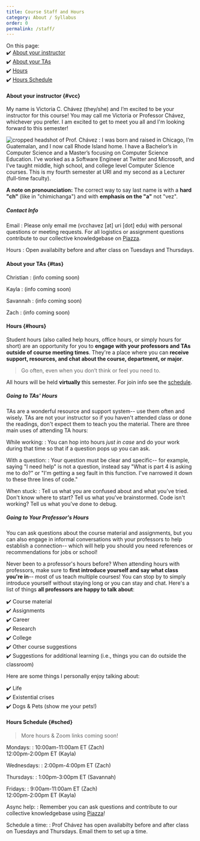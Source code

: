 ```yaml
---
title: Course Staff and Hours
category: About / Syllabus
order: 0
permalink: /staff/
---
```

On this page:  
✔️ [About your instructor](#vcc)  
✔️ [About your TAs](#tas)  
✔️ [Hours](#hours)  
✔️ [Hours Schedule](#sched)

#### About your instructor {#vcc}
My name is Victoria C. Chávez (they/she) and I’m excited to be your instructor for this course! You may call me Victoria or Professor Chávez, whichever you prefer. I am excited to get to meet you all and I'm looking forward to this semester!

![cropped headshot of Prof. Chávez](/2-about/vcc.jpg)
: I was born and raised in Chicago, I’m Guatemalan, and I now call Rhode Island home. I have a Bachelor’s in Computer Science and a Master’s focusing on Computer Science Education. I’ve worked as a Software Engineer at Twitter and Microsoft, and I’ve taught middle, high school, and college level Computer Science courses. This is my fourth semester at URI and my second as a Lecturer (full-time faculty).

**A note on pronounciation:** The correct way to say last name is with a **hard "ch"** (like in "chimichanga") and with **emphasis on the "a"** not "vez".

##### Contact Info

Email
: Please only email me (vcchavez [at] uri [dot] edu) with personal questions or meeting requests. For all logistics or assignment questions contribute to our collective knowledgebase on [Piazza]( https://piazza.com/uri/spring2021/csc212/).

Hours
: Open availabilty before and after class on Tuesdays and Thursdays.

#### About your TAs {#tas}
Christian
: (info coming soon)

Kayla
: (info coming soon)

Savannah
: (info coming soon)

Zach
: (info coming soon)


#### Hours {#hours}
Student hours (also called help hours, office hours, or simply hours for short) are an opportunity for you to **engage with your professors and TAs outside of course meeting times**. They're a place where you can **receive support, resources, and chat about the course, department, or major**. 

> Go often, even when you don’t think or feel you need to.

All hours will be held **virtually** this semester. For join info see the [schedule](#sched).

##### Going to TAs' Hours
TAs are a wonderful resource and support system-- use them often and wisely. TAs are not your instructor so if you haven't attended class or done the readings, don't expect them to teach you the material. There are three main uses of attending TA hours:

While working:
: You can hop into hours *just in case* and do your work during that time so that if a question pops up you can ask.

With a question:
: Your question must be clear and specific-- for example, saying "I need help" is not a question, instead say "What is part 4 is asking me to do?" or "I'm getting a seg fault in this function. I've narrowed it down to these three lines of code."

When stuck:
: Tell us what you are confused about and what you've tried. Don't know where to start? Tell us what you've brainstormed. Code isn't working? Tell us what you've done to debug.

##### Going to Your Professor's Hours
You can ask questions about the course material and assignments, but you can also engage in informal conversations with your professors to help establish a connection-- which will help you should you need references or recommendations for jobs or school! 

Never been to a professor's hours before? When attending hours with professors, make sure to **first introduce yourself and say what class you're in**-- most of us teach multiple courses! You can stop by to simply introduce yourself without staying long or you can stay and chat. Here's a list of things **all professors are happy to talk about**:

✔️ Course material  
✔️ Assignments  
✔️ Career  
✔️ Research  
✔️ College  
✔️ Other course suggestions  
✔️ Suggestions for additional learning (i.e., things you can do outside the classroom)  

Here are some things I personally enjoy talking about:

✔️ Life  
✔️ Existential crises  
✔️ Dogs & Pets (show me your pets!)

#### Hours Schedule {#sched}
> More hours & Zoom links coming soon!

Mondays:
: 10:00am-11:00am ET (Zach)  
12:00pm-2:00pm ET (Kayla)

Wednesdays:
: 2:00pm-4:00pm ET (Zach)

Thursdays:
: 1:00pm-3:00pm ET (Savannah)

Fridays:
: 9:00am-11:00am ET (Zach)  
12:00pm-2:00pm ET (Kayla)

Async help:
: Remember you can ask questions and contribute to our collective knowledgebase using [Piazza](https://piazza.com/uri/spring2021/csc212)!

Schedule a time:
: Prof Chávez has open availabilty before and after class on Tuesdays and Thursdays. Email them to set up a time.